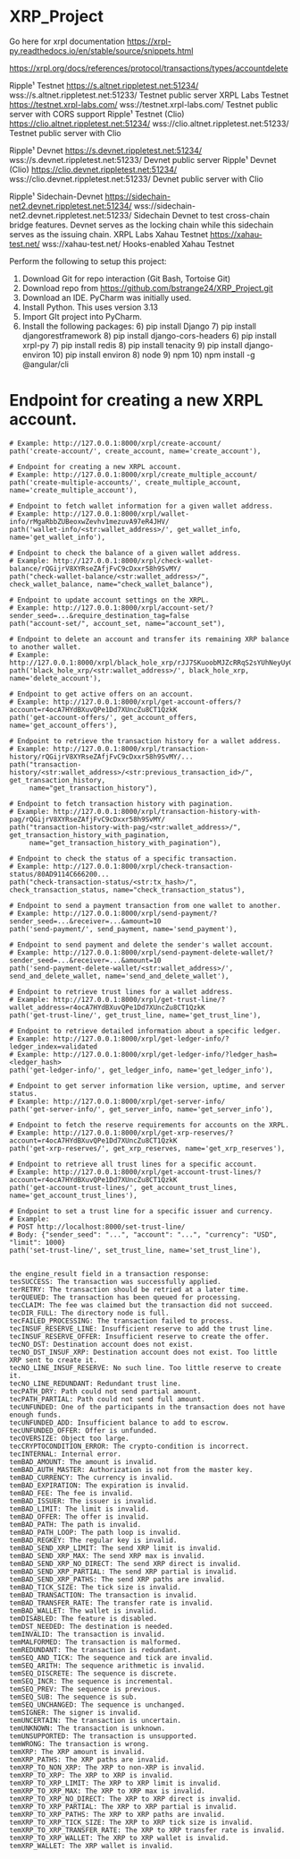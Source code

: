 # XRP_Project

Go here for xrpl documentation
https://xrpl-py.readthedocs.io/en/stable/source/snippets.html

https://xrpl.org/docs/references/protocol/transactions/types/accountdelete



Ripple¹	Testnet	https://s.altnet.rippletest.net:51234/	wss://s.altnet.rippletest.net:51233/	Testnet public server
XRPL Labs	Testnet	https://testnet.xrpl-labs.com/	wss://testnet.xrpl-labs.com/	Testnet public server with CORS support
Ripple¹	Testnet (Clio)	https://clio.altnet.rippletest.net:51234/	wss://clio.altnet.rippletest.net:51233/	Testnet public server with Clio


Ripple¹	Devnet	https://s.devnet.rippletest.net:51234/	wss://s.devnet.rippletest.net:51233/	Devnet public server
Ripple¹	Devnet (Clio)	https://clio.devnet.rippletest.net:51234/	wss://clio.devnet.rippletest.net:51233/	Devnet public server with Clio


Ripple¹	Sidechain-Devnet	https://sidechain-net2.devnet.rippletest.net:51234/	wss://sidechain-net2.devnet.rippletest.net:51233/	Sidechain Devnet to test cross-chain bridge features. Devnet serves as the locking chain while this sidechain serves as the issuing chain.
XRPL Labs	Xahau Testnet	https://xahau-test.net/	wss://xahau-test.net/	Hooks-enabled Xahau Testnet


Perform the following to setup this project:
1) Download Git for repo interaction (Git Bash, Tortoise Git)
2) Download repo from https://github.com/bstrange24/XRP_Project.git
3) Download an IDE. PyCharm was initially used.
4) Install Python. This uses version 3.13
4) Import GIt project into PyCharm.
5) Install the following packages:
   6) pip install Django
   7) pip install djangorestframework
   8) pip install django-cors-headers
   6) pip install xrpl-py
   7) pip install redis
   8) pip install tenacity
   9) pip install django-environ
   10) pip install environ
   8) node
   9) npm
   10) npm install -g @angular/cli



# Endpoint for creating a new XRPL account.
    # Example: http://127.0.0.1:8000/xrpl/create-account/
    path('create-account/', create_account, name='create_account'),

    # Endpoint for creating a new XRPL account.
    # Example: http://127.0.0.1:8000/xrpl/create_multiple_account/
    path('create-multiple-accounts/', create_multiple_account, name='create_multiple_account'),

    # Endpoint to fetch wallet information for a given wallet address.
    # Example: http://127.0.0.1:8000/xrpl/wallet-info/rMgaRbbZUBeoxwZevhv1mezuvA97eR4JHV/
    path('wallet-info/<str:wallet_address>/', get_wallet_info, name='get_wallet_info'),

    # Endpoint to check the balance of a given wallet address.
    # Example: http://127.0.0.1:8000/xrpl/check-wallet-balance/rQGijrV8XYRseZAfjFvC9cDxxr58h9SvMY/
    path("check-wallet-balance/<str:wallet_address>/", check_wallet_balance, name="check_wallet_balance"),

    # Endpoint to update account settings on the XRPL.
    # Example: http://127.0.0.1:8000/xrpl/account-set/?sender_seed=...&require_destination_tag=false
    path("account-set/", account_set, name="account_set"),

    # Endpoint to delete an account and transfer its remaining XRP balance to another wallet.
    # Example: http://127.0.0.1:8000/xrpl/black_hole_xrp/rJJ7SKuoobMJZcRRqS2sYUhNeyUyGU8ML7/
    path('black_hole_xrp/<str:wallet_address>/', black_hole_xrp, name='delete_account'),

    # Endpoint to get active offers on an account.
    # Example: http://127.0.0.1:8000/xrpl/get-account-offers/?account=r4ocA7HYdBXuvQPe1Dd7XUncZu8CT1QzkK
    path('get-account-offers/', get_account_offers, name='get_account_offers'),

    # Endpoint to retrieve the transaction history for a wallet address.
    # Example: http://127.0.0.1:8000/xrpl/transaction-history/rQGijrV8XYRseZAfjFvC9cDxxr58h9SvMY/...
    path("transaction-history/<str:wallet_address>/<str:previous_transaction_id>/", get_transaction_history,
         name="get_transaction_history"),

    # Endpoint to fetch transaction history with pagination.
    # Example: http://127.0.0.1:8000/xrpl/transaction-history-with-pag/rQGijrV8XYRseZAfjFvC9cDxxr58h9SvMY/
    path("transaction-history-with-pag/<str:wallet_address>/", get_transaction_history_with_pagination,
         name="get_transaction_history_with_pagination"),

    # Endpoint to check the status of a specific transaction.
    # Example: http://127.0.0.1:8000/xrpl/check-transaction-status/80AD9114C666200...
    path("check-transaction-status/<str:tx_hash>/", check_transaction_status, name="check_transaction_status"),

    # Endpoint to send a payment transaction from one wallet to another.
    # Example: http://127.0.0.1:8000/xrpl/send-payment/?sender_seed=...&receiver=...&amount=10
    path('send-payment/', send_payment, name='send_payment'),

    # Endpoint to send payment and delete the sender's wallet account.
    # Example: http://127.0.0.1:8000/xrpl/send-payment-delete-wallet/?sender_seed=...&receiver=...&amount=10
    path('send-payment-delete-wallet/<str:wallet_address>/', send_and_delete_wallet, name='send_and_delete_wallet'),

    # Endpoint to retrieve trust lines for a wallet address.
    # Example: http://127.0.0.1:8000/xrpl/get-trust-line/?wallet_address=r4ocA7HYdBXuvQPe1Dd7XUncZu8CT1QzkK
    path('get-trust-line/', get_trust_line, name='get_trust_line'),

    # Endpoint to retrieve detailed information about a specific ledger.
    # Example: http://127.0.0.1:8000/xrpl/get-ledger-info/?ledger_index=validated
    # Example: http://127.0.0.1:8000/xrpl/get-ledger-info/?ledger_hash=<ledger_hash>
    path('get-ledger-info/', get_ledger_info, name='get_ledger_info'),

    # Endpoint to get server information like version, uptime, and server status.
    # Example: http://127.0.0.1:8000/xrpl/get-server-info/
    path('get-server-info/', get_server_info, name='get_server_info'),

    # Endpoint to fetch the reserve requirements for accounts on the XRPL.
    # Example: http://127.0.0.1:8000/xrpl/get-xrp-reserves/?account=r4ocA7HYdBXuvQPe1Dd7XUncZu8CT1QzkK
    path('get-xrp-reserves/', get_xrp_reserves, name='get_xrp_reserves'),

    # Endpoint to retrieve all trust lines for a specific account.
    # Example: http://127.0.0.1:8000/xrpl/get-account-trust-lines/?account=r4ocA7HYdBXuvQPe1Dd7XUncZu8CT1QzkK
    path('get-account-trust-lines/', get_account_trust_lines, name='get_account_trust_lines'),

    # Endpoint to set a trust line for a specific issuer and currency.
    # Example:
    # POST http://localhost:8000/set-trust-line/
    # Body: {"sender_seed": "...", "account": "...", "currency": "USD", "limit": 1000}
    path('set-trust-line/', set_trust_line, name='set_trust_line'),


    the engine_result field in a transaction response:
    tesSUCCESS: The transaction was successfully applied.
    terRETRY: The transaction should be retried at a later time.
    terQUEUED: The transaction has been queued for processing.
    tecCLAIM: The fee was claimed but the transaction did not succeed.
    tecDIR_FULL: The directory node is full.
    tecFAILED_PROCESSING: The transaction failed to process.
    tecINSUF_RESERVE_LINE: Insufficient reserve to add the trust line.
    tecINSUF_RESERVE_OFFER: Insufficient reserve to create the offer.
    tecNO_DST: Destination account does not exist.
    tecNO_DST_INSUF_XRP: Destination account does not exist. Too little XRP sent to create it.
    tecNO_LINE_INSUF_RESERVE: No such line. Too little reserve to create it.
    tecNO_LINE_REDUNDANT: Redundant trust line.
    tecPATH_DRY: Path could not send partial amount.
    tecPATH_PARTIAL: Path could not send full amount.
    tecUNFUNDED: One of the participants in the transaction does not have enough funds.
    tecUNFUNDED_ADD: Insufficient balance to add to escrow.
    tecUNFUNDED_OFFER: Offer is unfunded.
    tecOVERSIZE: Object too large.
    tecCRYPTOCONDITION_ERROR: The crypto-condition is incorrect.
    tecINTERNAL: Internal error.
    temBAD_AMOUNT: The amount is invalid.
    temBAD_AUTH_MASTER: Authorization is not from the master key.
    temBAD_CURRENCY: The currency is invalid.
    temBAD_EXPIRATION: The expiration is invalid.
    temBAD_FEE: The fee is invalid.
    temBAD_ISSUER: The issuer is invalid.
    temBAD_LIMIT: The limit is invalid.
    temBAD_OFFER: The offer is invalid.
    temBAD_PATH: The path is invalid.
    temBAD_PATH_LOOP: The path loop is invalid.
    temBAD_REGKEY: The regular key is invalid.
    temBAD_SEND_XRP_LIMIT: The send XRP limit is invalid.
    temBAD_SEND_XRP_MAX: The send XRP max is invalid.
    temBAD_SEND_XRP_NO_DIRECT: The send XRP direct is invalid.
    temBAD_SEND_XRP_PARTIAL: The send XRP partial is invalid.
    temBAD_SEND_XRP_PATHS: The send XRP paths are invalid.
    temBAD_TICK_SIZE: The tick size is invalid.
    temBAD_TRANSACTION: The transaction is invalid.
    temBAD_TRANSFER_RATE: The transfer rate is invalid.
    temBAD_WALLET: The wallet is invalid.
    temDISABLED: The feature is disabled.
    temDST_NEEDED: The destination is needed.
    temINVALID: The transaction is invalid.
    temMALFORMED: The transaction is malformed.
    temREDUNDANT: The transaction is redundant.
    temSEQ_AND_TICK: The sequence and tick are invalid.
    temSEQ_ARITH: The sequence arithmetic is invalid.
    temSEQ_DISCRETE: The sequence is discrete.
    temSEQ_INCR: The sequence is incremental.
    temSEQ_PREV: The sequence is previous.
    temSEQ_SUB: The sequence is sub.
    temSEQ_UNCHANGED: The sequence is unchanged.
    temSIGNER: The signer is invalid.
    temUNCERTAIN: The transaction is uncertain.
    temUNKNOWN: The transaction is unknown.
    temUNSUPPORTED: The transaction is unsupported.
    temWRONG: The transaction is wrong.
    temXRP: The XRP amount is invalid.
    temXRP_PATHS: The XRP paths are invalid.
    temXRP_TO_NON_XRP: The XRP to non-XRP is invalid.
    temXRP_TO_XRP: The XRP to XRP is invalid.
    temXRP_TO_XRP_LIMIT: The XRP to XRP limit is invalid.
    temXRP_TO_XRP_MAX: The XRP to XRP max is invalid.
    temXRP_TO_XRP_NO_DIRECT: The XRP to XRP direct is invalid.
    temXRP_TO_XRP_PARTIAL: The XRP to XRP partial is invalid.
    temXRP_TO_XRP_PATHS: The XRP to XRP paths are invalid.
    temXRP_TO_XRP_TICK_SIZE: The XRP to XRP tick size is invalid.
    temXRP_TO_XRP_TRANSFER_RATE: The XRP to XRP transfer rate is invalid.
    temXRP_TO_XRP_WALLET: The XRP to XRP wallet is invalid.
    temXRP_WALLET: The XRP wallet is invalid.
